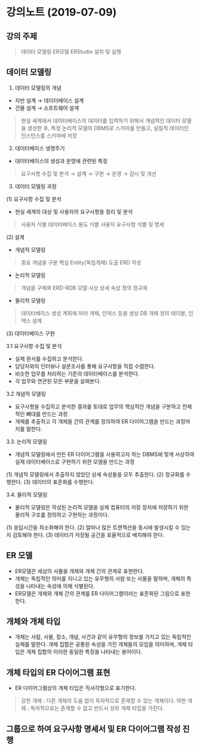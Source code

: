 ﻿# 강의노트 (2019-07-09)



## 강의 주제


> 데이터 모델링
> ER모델
> ERStudio 설치 및 실행





## 데이터 모델링 



1. 데이터 모델링의 개념

* 지반 설계 → 데이터베이스 설계
* 건물 설계 → 소프트웨어 설계

>현실 세계에서 데이터베이스의 데이터를 입력하기 위해서 개념적인 데이터 모델을 생성한 후,
>특정 논리적 모델의 DBMS로 스키마를 만들고, 실질적 데이터인 인스턴스를 스키마에 저장  



2. 데이터베이스 생명주기

* 데이터베이스의 생성과 운영에 관련된 특징

> 요구사항 수집 및 분석 → 설계 → 구현 → 운영 → 감시 및 개선



3. 데이터 모델링 과정


(1) 요구사항 수집 및 분석

* 현실 세계의 대상 및 사용자의 요구사항을 정리 및 분석
> 사용자 식별
> 데이터베이스 용도 식별
> 사용자 요구사항 식별 및 명세
 

(2) 설계


* 개념적 모델링 

> 중요 개념을 구분
> 핵심 Entity(독립게체) 도출
> ERD 작성

* 논리적 모델링

> 개념을 구체화
> ERD-RDB 모델 사상
> 상세 속성 정의
> 정규화

* 물리적 모델링

> 데이터베이스 생성 계획에 따라 개체, 인덱스 등을 생성
> DB 개체 정의
> 테이블, 인덱스 설계


(3) 데이터베이스 구현


3.1 요구사항 수집 및 분석

* 실제 문서를 수집하고 분석한다.
* 담당자와의 인터뷰나 설문조사를 통해 요구사항을 직접 수렴한다.
* 비슷한 업무를 처리하는 기준의 데이터베이스를 분석한다.
* 각 업무와 연관된 모든 부문을 살펴본다.


3.2 개념적 모델링

* 요구사항을 수집하고 분석한 결과를 토대로 업무의 핵심적인 개념을 구분하고 전체적인 뼈대를 만드는 과정
* 개체를 추출하고 각 개체들 간의 관계를 정의하여 ER 다이어그램을 만드는 과정까지를 말한다.


3.3. 논리적 모델링

* 개념적 모델링에서 만든 ER 다이어그램을 사용하고자 하는 DBMS에 맞게 사상하여 실제 데이터베이스로 구현하기 위한 모델을 만드는 과정

(1) 개념적 모델링에서 추출하지 않았던 상세 속성들을 모두 추출한다.
(2) 정규화를 수행한다.
(3) 데이터의 표준화를 수행한다.


3.4. 물리적 모델링

* 물리적 모델링은 작성된 논리적 모델을 실제 컴퓨터의 저장 장치에 저장하기 위한 물리적 구조를 정의하고 구현하는 과정이다.

(1) 응답시간을 최소화해야 한다.
(2) 얼마나 많은 트랜잭션을 동시에 발생시킬 수 있는지 검토해야 한다.
(3) 데이터가 저장될 공간을 효율적으로 배치해야 한다.




## ER 모델

* ER모델은 세상의 사물을 개체와 개체 간의 관계로 표현한다.
* 개체는 독립적인 의미를 지니고 있는 유무형의 사람 또는 사물을 말하며, 개체의 특성을 나타내는 속성에 의해 식별된다.
* ER모델은 개체와 개체 간의 관계를 ER 다이어그램이라는 표준화된 그림으로 표현한다. 


## 개체와 개체 타입

* 개체는 사람, 사물, 장소, 개념, 사건과 같이 유무형의 정보를 가지고 있는 독립적인 실체를 말한다. 
 개체 집합은 공통된 속성을 가진 개체들의 모임을 의미하며, 개체 타입은 개체 집합의 이러한 동일한 특징을 나타내는 용어이다. 


## 개체 타입의 ER 다이어그램 표현

* ER 다이어그램상의 개체 타입은 직사각형으로 표기한다.
> 강한 개체 : 다른 개체의 도움 없이 독자적으로 존재할 수 있는 개체이다.
> 약한 개체 : 독자적으로는 존재할 수 없고 반드시 상위 개체 타입을 가진다.




## 그룹으로 하여 요구사항 명세서 및  ER 다이어그램 작성 진행





























